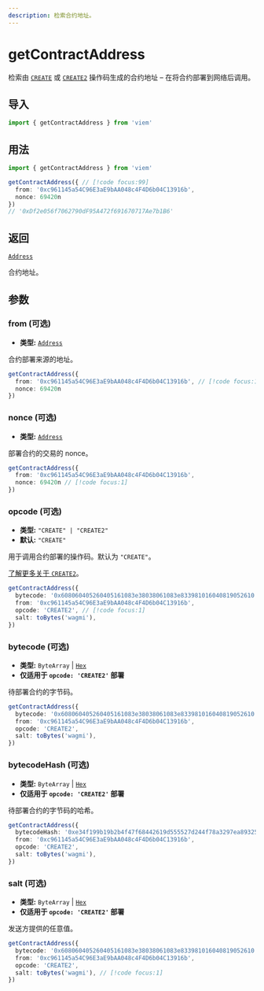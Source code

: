 ```yaml
---
description: 检索合约地址。
---
```


# getContractAddress

检索由 [`CREATE`](https://ethereum.stackexchange.com/a/68945) 或 [`CREATE2`](https://eips.ethereum.org/EIPS/eip-1014) 操作码生成的合约地址 – 在将合约部署到网络后调用。

## 导入

```ts
import { getContractAddress } from 'viem'
```

## 用法

```ts
import { getContractAddress } from 'viem'

getContractAddress({ // [!code focus:99]
  from: '0xc961145a54C96E3aE9bAA048c4F4D6b04C13916b',
  nonce: 69420n
})
// '0xDf2e056f7062790dF95A472f691670717Ae7b1B6'
```

## 返回

[`Address`](/docs/glossary/types#address)

合约地址。

## 参数

### from (可选)

- **类型:** [`Address`](/docs/glossary/types#address)

合约部署来源的地址。

```ts
getContractAddress({
  from: '0xc961145a54C96E3aE9bAA048c4F4D6b04C13916b', // [!code focus:1]
  nonce: 69420n
})
```

### nonce (可选)

- **类型:** [`Address`](/docs/glossary/types#address)

部署合约的交易的 nonce。

```ts
getContractAddress({
  from: '0xc961145a54C96E3aE9bAA048c4F4D6b04C13916b',
  nonce: 69420n // [!code focus:1]
})
```

### opcode (可选)

- **类型:** `"CREATE" | "CREATE2"`
- **默认:** `"CREATE"`

用于调用合约部署的操作码。默认为 `"CREATE"`。

[了解更多关于 `CREATE2`](https://eips.ethereum.org/EIPS/eip-1014)。

```ts
getContractAddress({
  bytecode: '0x608060405260405161083e38038061083e833981016040819052610...',
  from: '0xc961145a54C96E3aE9bAA048c4F4D6b04C13916b',
  opcode: 'CREATE2', // [!code focus:1]
  salt: toBytes('wagmi'),
})
```

### bytecode (可选)

- **类型:** `ByteArray` | [`Hex`](/docs/glossary/types#hex)
- **仅适用于 `opcode: 'CREATE2'` 部署**

待部署合约的字节码。

```ts
getContractAddress({
  bytecode: '0x608060405260405161083e38038061083e833981016040819052610...', // [!code focus:1]
  from: '0xc961145a54C96E3aE9bAA048c4F4D6b04C13916b',
  opcode: 'CREATE2',
  salt: toBytes('wagmi'),
})
```

### bytecodeHash (可选)

- **类型:** `ByteArray` | [`Hex`](/docs/glossary/types#hex)
- **仅适用于 `opcode: 'CREATE2'` 部署**

待部署合约的字节码的哈希。

```ts
getContractAddress({
  bytecodeHash: '0xe34f199b19b2b4f47f68442619d555527d244f78a3297ea89325f843f87b8b54', // [!code focus:1]
  from: '0xc961145a54C96E3aE9bAA048c4F4D6b04C13916b',
  opcode: 'CREATE2',
  salt: toBytes('wagmi'),
})
```

### salt (可选)

- **类型:** `ByteArray` | [`Hex`](/docs/glossary/types#hex)
- **仅适用于 `opcode: 'CREATE2'` 部署**

发送方提供的任意值。

```ts
getContractAddress({
  bytecode: '0x608060405260405161083e38038061083e833981016040819052610...',
  from: '0xc961145a54C96E3aE9bAA048c4F4D6b04C13916b',
  opcode: 'CREATE2',
  salt: toBytes('wagmi'), // [!code focus:1]
})
```